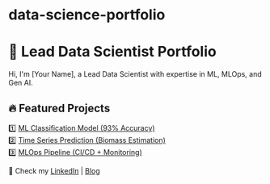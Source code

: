 # data-science-portfolio

# 🚀 Lead Data Scientist Portfolio
Hi, I'm [Your Name], a Lead Data Scientist with expertise in ML, MLOps, and Gen AI.

## 🔥 Featured Projects
1️⃣ [ML Classification Model (93% Accuracy)](GitHub_Link)  
2️⃣ [Time Series Prediction (Biomass Estimation)](GitHub_Link)  
3️⃣ [MLOps Pipeline (CI/CD + Monitoring)](GitHub_Link)  

📌 Check my [LinkedIn](Your_LinkedIn) | [Blog](Your_Blog)
